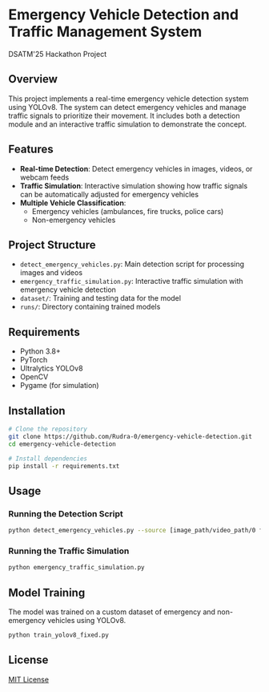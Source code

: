# Emergency Vehicle Detection and Traffic Management System

DSATM'25 Hackathon Project

## Overview

This project implements a real-time emergency vehicle detection system using YOLOv8. The system can detect emergency vehicles and manage traffic signals to prioritize their movement. It includes both a detection module and an interactive traffic simulation to demonstrate the concept.

## Features

- **Real-time Detection**: Detect emergency vehicles in images, videos, or webcam feeds
- **Traffic Simulation**: Interactive simulation showing how traffic signals can be automatically adjusted for emergency vehicles
- **Multiple Vehicle Classification**:
  - Emergency vehicles (ambulances, fire trucks, police cars)
  - Non-emergency vehicles

## Project Structure

- `detect_emergency_vehicles.py`: Main detection script for processing images and videos
- `emergency_traffic_simulation.py`: Interactive traffic simulation with emergency vehicle detection
- `dataset/`: Training and testing data for the model
- `runs/`: Directory containing trained models

## Requirements

- Python 3.8+
- PyTorch
- Ultralytics YOLOv8
- OpenCV
- Pygame (for simulation)

## Installation

```bash
# Clone the repository
git clone https://github.com/Rudra-0/emergency-vehicle-detection.git
cd emergency-vehicle-detection

# Install dependencies
pip install -r requirements.txt
```

## Usage

### Running the Detection Script

```bash
python detect_emergency_vehicles.py --source [image_path/video_path/0 for webcam]
```

### Running the Traffic Simulation

```bash
python emergency_traffic_simulation.py
```

## Model Training

The model was trained on a custom dataset of emergency and non-emergency vehicles using YOLOv8.

```bash
python train_yolov8_fixed.py
```

## License

[MIT License](LICENSE)
